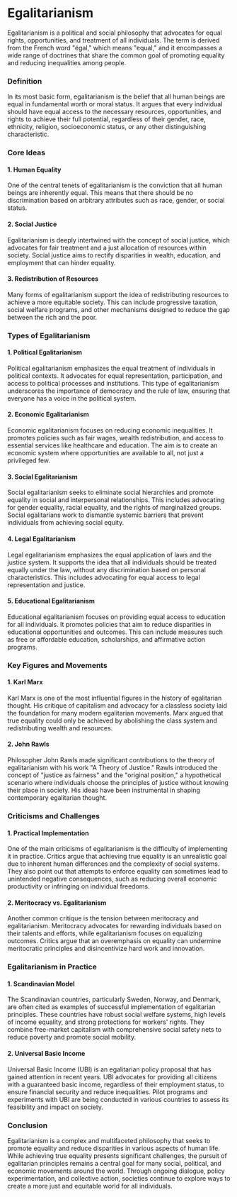 # Egalitarianism

Egalitarianism is a political and social philosophy that advocates for equal rights, opportunities, and treatment of all individuals. The term is derived from the French word "égal," which means "equal," and it encompasses a wide range of doctrines that share the common goal of promoting equality and reducing inequalities among people. 

### Definition

In its most basic form, egalitarianism is the belief that all human beings are equal in fundamental worth or moral status. It argues that every individual should have equal access to the necessary resources, opportunities, and rights to achieve their full potential, regardless of their gender, race, ethnicity, religion, socioeconomic status, or any other distinguishing characteristic.

### Core Ideas

#### 1. Human Equality

One of the central tenets of egalitarianism is the conviction that all human beings are inherently equal. This means that there should be no discrimination based on arbitrary attributes such as race, gender, or social status.

#### 2. Social Justice

Egalitarianism is deeply intertwined with the concept of social justice, which advocates for fair treatment and a just allocation of resources within society. Social justice aims to rectify disparities in wealth, education, and employment that can hinder equality.

#### 3. Redistribution of Resources

Many forms of egalitarianism support the idea of redistributing resources to achieve a more equitable society. This can include progressive taxation, social welfare programs, and other mechanisms designed to reduce the gap between the rich and the poor.

### Types of Egalitarianism

#### 1. Political Egalitarianism

Political egalitarianism emphasizes the equal treatment of individuals in political contexts. It advocates for equal representation, participation, and access to political processes and institutions. This type of egalitarianism underscores the importance of democracy and the rule of law, ensuring that everyone has a voice in the political system.

#### 2. Economic Egalitarianism

Economic egalitarianism focuses on reducing economic inequalities. It promotes policies such as fair wages, wealth redistribution, and access to essential services like healthcare and education. The aim is to create an economic system where opportunities are available to all, not just a privileged few.

#### 3. Social Egalitarianism

Social egalitarianism seeks to eliminate social hierarchies and promote equality in social and interpersonal relationships. This includes advocating for gender equality, racial equality, and the rights of marginalized groups. Social egalitarians work to dismantle systemic barriers that prevent individuals from achieving social equity.

#### 4. Legal Egalitarianism

Legal egalitarianism emphasizes the equal application of laws and the justice system. It supports the idea that all individuals should be treated equally under the law, without any discrimination based on personal characteristics. This includes advocating for equal access to legal representation and justice.

#### 5. Educational Egalitarianism

Educational egalitarianism focuses on providing equal access to education for all individuals. It promotes policies that aim to reduce disparities in educational opportunities and outcomes. This can include measures such as free or affordable education, scholarships, and affirmative action programs.

### Key Figures and Movements

#### 1. Karl Marx

Karl Marx is one of the most influential figures in the history of egalitarian thought. His critique of capitalism and advocacy for a classless society laid the foundation for many modern egalitarian movements. Marx argued that true equality could only be achieved by abolishing the class system and redistributing wealth and resources.

#### 2. John Rawls

Philosopher John Rawls made significant contributions to the theory of egalitarianism with his work "A Theory of Justice." Rawls introduced the concept of "justice as fairness" and the "original position," a hypothetical scenario where individuals choose the principles of justice without knowing their place in society. His ideas have been instrumental in shaping contemporary egalitarian thought.

### Criticisms and Challenges

#### 1. Practical Implementation

One of the main criticisms of egalitarianism is the difficulty of implementing it in practice. Critics argue that achieving true equality is an unrealistic goal due to inherent human differences and the complexity of social systems. They also point out that attempts to enforce equality can sometimes lead to unintended negative consequences, such as reducing overall economic productivity or infringing on individual freedoms.

#### 2. Meritocracy vs. Egalitarianism

Another common critique is the tension between meritocracy and egalitarianism. Meritocracy advocates for rewarding individuals based on their talents and efforts, while egalitarianism focuses on equalizing outcomes. Critics argue that an overemphasis on equality can undermine meritocratic principles and disincentivize hard work and innovation.

### Egalitarianism in Practice

#### 1. Scandinavian Model

The Scandinavian countries, particularly Sweden, Norway, and Denmark, are often cited as examples of successful implementation of egalitarian principles. These countries have robust social welfare systems, high levels of income equality, and strong protections for workers' rights. They combine free-market capitalism with comprehensive social safety nets to reduce poverty and promote social mobility.

#### 2. Universal Basic Income

Universal Basic Income (UBI) is an egalitarian policy proposal that has gained attention in recent years. UBI advocates for providing all citizens with a guaranteed basic income, regardless of their employment status, to ensure financial security and reduce inequalities. Pilot programs and experiments with UBI are being conducted in various countries to assess its feasibility and impact on society.

### Conclusion

Egalitarianism is a complex and multifaceted philosophy that seeks to promote equality and reduce disparities in various aspects of human life. While achieving true equality presents significant challenges, the pursuit of egalitarian principles remains a central goal for many social, political, and economic movements around the world. Through ongoing dialogue, policy experimentation, and collective action, societies continue to explore ways to create a more just and equitable world for all individuals.